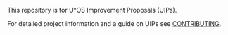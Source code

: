 This repository is for U°OS Improvement Proposals (UIPs).

For detailed project information and a guide on UIPs see [CONTRIBUTING](../../../uos.docs/blob/master/CONTRIBUTING.md).
